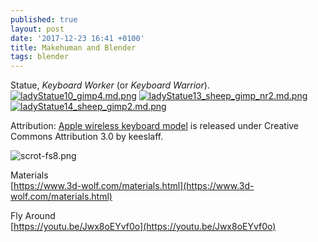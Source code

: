 ```yaml
---
published: true
layout: post
date: '2017-12-23 16:41 +0100'
title: Makehuman and Blender
tags: blender
---
```

Statue, _Keyboard Worker_ (or _Keyboard Warrior_).
[![ladyStatue10_gimp4.md.png](https://cdn.scrot.moe/images/2017/12/24/ladyStatue10_gimp4.md.png)](https://cdn.scrot.moe/images/2017/12/24/ladyStatue10_gimp4.png)
[![ladyStatue13_sheep_gimp_nr2.md.png](https://cdn.scrot.moe/images/2017/12/25/ladyStatue13_sheep_gimp_nr2.md.png)](https://cdn.scrot.moe/images/2017/12/25/ladyStatue13_sheep_gimp_nr2.png)
[![ladyStatue14_sheep_gimp2.md.png](https://cdn.scrot.moe/images/2017/12/25/ladyStatue14_sheep_gimp2.md.png)](https://cdn.scrot.moe/images/2017/12/25/ladyStatue14_sheep_gimp2.png)

Attribution: [Apple wireless keyboard model](https://www.blendswap.com/blends/view/89423) is released under Creative Commons Attribution 3.0 by keeslaff.

![scrot-fs8.png]({{site.baseurl}}/media/scrot-fs8.png)

Materials  
[https://www.3d-wolf.com/materials.html](https://www.3d-wolf.com/materials.html)

Fly Around  
[https://youtu.be/Jwx8oEYvf0o](https://youtu.be/Jwx8oEYvf0o)
